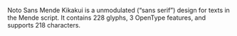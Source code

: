 Noto Sans Mende Kikakui is a unmodulated (“sans serif”) design for texts in the Mende script. It contains 228 glyphs, 3 OpenType features, and supports 218 characters.